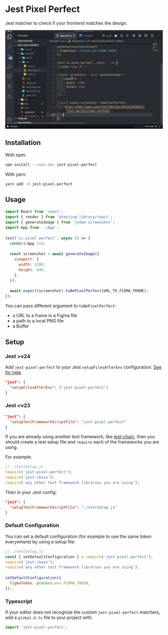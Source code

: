 # Jest Pixel Perfect

Jest matcher to check if your frontend matches the design.

[![Demo](./docs/screencast.png)](https://twitter.com/i/status/1263899580946681862)

## Installation

With npm:

```sh
npm install --save-dev jest-pixel-perfect
```

With yarn:

```sh
yarn add -D jest-pixel-perfect
```

## Usage

```js
import React from 'react';
import { render } from '@testing-library/react';
import { generateImage } from 'jsdom-screenshot';
import App from './App';

test('is pixel perfect', async () => {
  render(<App />);

  const screenshot = await generateImage({
    viewport: {
      width: 1280,
      height: 640,
    },
  });

  await expect(screenshot).toBePixelPerfect(URL_TO_FIGMA_FRAME);
});
```

You can pass different argument to `toBePixelPerfect`:

- a URL to a frame in a Figma file
- a path to a local PNG file
- a Buffer

## Setup

### Jest >v24

Add `jest-pixel-perfect` to your Jest `setupFilesAfterEnv` configuration. [See for help](https://jestjs.io/docs/en/configuration.html#setupfilesafterenv-array)

```json
"jest": {
  "setupFilesAfterEnv": ["jest-pixel-perfect"]
}
```

### Jest <v23

```json
"jest": {
  "setupTestFrameworkScriptFile": "jest-pixel-perfect"
}
```

If you are already using another test framework, like [jest-chain](https://github.com/mattphillips/jest-chain), then you should create a test setup file and `require` each of the frameworks you are using.

For example:

```js
// ./testSetup.js
require('jest-pixel-perfect');
require('jest-chain');
require('any other test framework libraries you are using');
```

Then in your Jest config:

```json
"jest": {
  "setupTestFrameworkScriptFile": "./testSetup.js"
}
```

### Default Configuration

You can set a default configuration (for example to use the same token everywhere) by using a setup file:

```js
// ./testSetup.js
const { setDefaultConfiguration } = require('jest-pixel-perfect');
require('jest-chain');
require('any other test framework libraries you are using');

setDefaultConfiguration({
  figmaToken: process.env.FIGMA_TOKEN,
});
```

### Typescript

If your editor does not recognize the custom `jest-pixel-perfect` matchers, add a `global.d.ts` file to your project with:

```ts
import 'jest-pixel-perfect';
```
